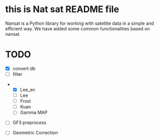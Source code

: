 # this is Nat sat README file
Nansat is a Python library for working with satellite data in a simple and efficient way.
We have added some common functionalities based on nansat.
# TODO 
- [x] convert db
- [ ] filter
- -  [x] Lee_en
  -  [ ] Lee
  -  [ ] Frost
  -  [ ] Kuan
  -  [ ] Gamma MAP
- [ ] GF3 preprocess
- [ ] Geometric Correction




